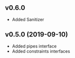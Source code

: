 ## v0.6.0
* Added Sanitizer

## v0.5.0 (2019-09-10)
* Added pipes interface
* Added constraints interfaces
